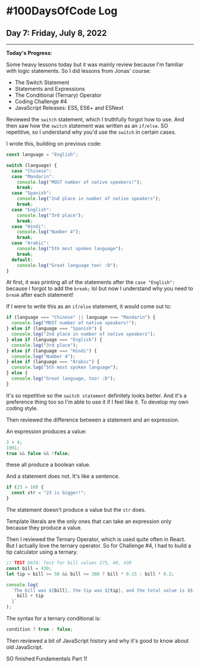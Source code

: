 # #100DaysOfCode Log

## Day 7: Friday, July 8, 2022

<hr>

**Today's Progress**:

Some heavy lessons today but it was mainly review because I'm familiar with logic statements. So I did lessons from Jonas' course:

- The Switch Statement
- Statements and Expressions
- The Conditional (Ternary) Operator
- Coding Challenge #4
- JavaScript Releases: ES5, ES6+ and ESNext

Reviewed the `switch` statement, which I truthfully forgot how to use. And then saw how the `switch` statement was written as an `if/else`. SO repetitive, so I understand why you'd use the `switch` in certain cases.

I wrote this, building on previous code:

```javascript
const language = "English";

switch (language) {
  case "Chinese":
  case "Mandarin":
    console.log("MOST number of native speakers!");
    break;
  case "Spanish":
    console.log("2nd place in number of native speakers");
    break;
  case "English":
    console.log("3rd place");
    break;
  case "Hindi":
    console.log("Number 4");
    break;
  case "Arabic":
    console.log("5th most spoken language");
    break;
  default:
    console.log("Great language too! :D");
}
```

At first, it was printing all of the statements after the `case "English":` because I forgot to add the `break;` lol but now I understand why you need to `break` after each statement!

If I were to write this as an `if/else` statement, it would come out to:

```javascript
if (language === "Chinese" || language === "Mandarin") {
  console.log("MOST number of native speakers!");
} else if (language === "Spanish") {
  console.log("2nd place in number of native speakers");
} else if (language === "English") {
  console.log("3rd place");
} else if (language === "Hindi") {
  console.log("Number 4");
} else if (language === "Arabic") {
  console.log("5th most spoken language");
} else {
  console.log("Great language, too! :D");
}
```

It's so repetitive so the `switch statement` definitely looks better. And it's a preference thing too so I'm able to use it if I feel like it. To develop my own coding style.

Then reviewed the difference between a statement and an expression.

An expression produces a value:

```javascript
3 + 4;
1991;
true && false && !false;
```

these all produce a boolean value.

And a statement does not. It's like a sentence.

```javascript
if (23 > 10) {
  const str = "23 is bigger!";
}
```

The statement doesn't produce a value but the `str` does.

Template literals are the only ones that can take an expression only because they produce a value.

Then I reviewed the Ternary Operator, which is used quite often in React. But I actually love the ternary operator. So for Challenge #4, I had to build a tip calculator using a ternary.

```javascript
// TEST DATA: Test for bill values 275, 40, 430
const bill = 430;
let tip = bill >= 50 && bill <= 300 ? bill * 0.15 : bill * 0.2;

console.log(
  `The bill was ${bill}, the tip was ${tip}, and the total value is $${
    bill + tip
  }`
);
```

The syntax for a ternary conditional is:

```javascript
condition ? true : false;
```

Then reviewed a bit of JavaScript history and why it's good to know about old JavaScript.

SO finished Fundamentals Part 1!

